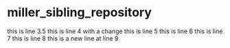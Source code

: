 # miller_sibling_repository

this is line 3.5
this is line 4 with a change
this is line 5
this is line 6
this is line 7
this is line 8
this is a new line at line 9
